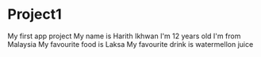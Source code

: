 # Project1
My first app project
My name is Harith Ikhwan
I'm 12 years old
I'm from Malaysia 
My favourite food is Laksa
My favourite drink is watermellon juice
